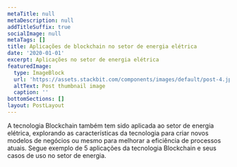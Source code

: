 ```yaml
---
metaTitle: null
metaDescription: null
addTitleSuffix: true
socialImage: null
metaTags: []
title: Aplicações de blockchain no setor de energia elétrica
date: '2020-01-01'
excerpt: Aplicações no setor de energia elétrica
featuredImage:
  type: ImageBlock
  url: 'https://assets.stackbit.com/components/images/default/post-4.jpeg'
  altText: Post thumbnail image
  caption: ''
bottomSections: []
layout: PostLayout
---
```

A tecnologia Blockchain também tem sido aplicada ao setor de energia elétrica, explorando as características da tecnologia para criar novos modelos de negócios ou mesmo para melhorar a eficiência de processos atuais. Segue exemplo de 5 aplicações da tecnologia Blockchain e seus casos de uso no setor de energia.
